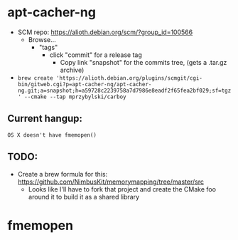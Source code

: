 # apt-cacher-ng

* SCM repo: https://alioth.debian.org/scm/?group_id=100566
  * Browse...
    * "tags"
      * click "commit" for a release tag
        * Copy link "snapshot" for the commits tree, (gets a .tar.gz archive)
* `brew create 'https://alioth.debian.org/plugins/scmgit/cgi-bin/gitweb.cgi?p=apt-cacher-ng/apt-cacher-ng.git;a=snapshot;h=a59728c2239758a7d7986e8eadf2f65fea2bf029;sf=tgz' --cmake --tap mprzybylski/carboy`

## Current hangup:
```
OS X doesn't have fmemopen()
```

## TODO: 
* Create a brew formula for this: https://github.com/NimbusKit/memorymapping/tree/master/src
  * Looks like I'll have to fork that project and create the CMake foo around it to build it as a shared library

# fmemopen


